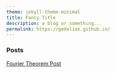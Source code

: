 ```yaml
---
theme: jekyll-theme-minimal
title: Fancy Title
description: a blog or something...
permalink: https://gedaliak.github.io/
---
```


### Posts
[Fourier Theorem Post](./_posts/fourier%20theorem.md)